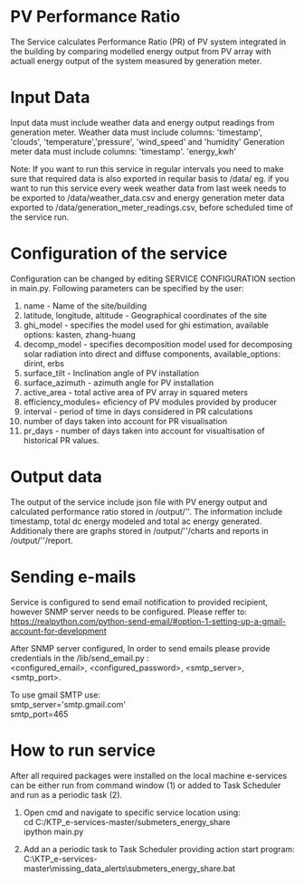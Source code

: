 # PV Performance Ratio 
The Service calculates Performance Ratio (PR) of PV system integrated in the building by comparing modelled energy output from PV array with actuall energy output of the system measured by generation meter. 

# Input Data 

Input data must include weather data and energy output readings from generation meter. 
Weather data must include columns: 'timestamp', 'clouds', 'temperature','pressure', 'wind_speed' and 'humidity'
Generation meter data must include columns: 'timestamp'. 'energy_kwh'


Note: If you want to run this service in regular intervals you need to make sure that required data is also exported in requilar basis to /data/
eg. if you want to run this service every week weather data from last week needs to be exported to /data/weather_data.csv and energy generation meter data exported to /data/generation_meter_readings.csv,  before scheduled time of the service run. 


# Configuration of the service 

Configuration can be changed by editing SERVICE CONFIGURATION section in main.py. Following parameters can be specified by the user: 

1. name - Name of the site/building 
2. latitude, longitude, altitude - Geographical coordinates of the site
3. ghi_model -  specifies the model used for ghi estimation, available options: kasten, zhang-huang
4. decomp_model -  specifies decomposition model used for decomposing solar radiation into direct and diffuse components, available_options: dirint, erbs 
5. surface_tilt - Inclination angle of PV installation
6. surface_azimuth - azimuth angle for PV installation 
7. active_area - total active area of PV array in squared meters 
8. efficiency_modules= eficiency of PV modules provided by producer 
9. interval - period of time in days considered in PR calculations 
10. number of days taken into account for PR visualisation 
11. pr_days  - number of days taken into account for visualtisation of historical PR values. 


# Output data

The output of the service include json file with PV energy output and calculated performance ratio stored in  /output/'<name>'. The information include timestamp, total dc energy modeled and total ac energy generated. Additionaly there are graphs stored  in /output/'<name>'/charts and reports in /output/'<name>'/report. 

# Sending e-mails

Service is configured to send email notification to provided recipient, however SNMP server needs to be configured. Please reffer to: 
https://realpython.com/python-send-email/#option-1-setting-up-a-gmail-account-for-development

After SNMP server configured, In order to send emails  please provide credentials in the /lib/send_email.py :  <br />
<configured_email>, <configured_password>, <smtp_server>, <smtp_port>. <br />

To use gmail SMTP use: <br />
smtp_server='smtp.gmail.com' <br />
smtp_port=465

# How to run service
After all required packages were installed on the local machine e-services can be either run from command window (1) or added to Task Scheduler and run as a periodic task (2). 

1.  Open cmd and navigate to specific service location using: <br />
cd C:/KTP_e-services-master/submeters_energy_share <br />
ipython main.py

2. Add an a periodic task to Task Scheduler providing action start program: <br /> C:\KTP_e-services-master\missing_data_alerts\submeters_energy_share.bat
